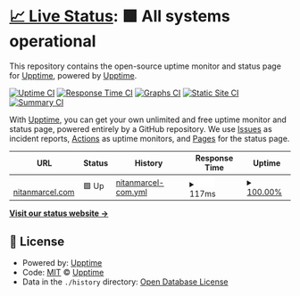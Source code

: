 # [📈 Live Status](https://demo.upptime.js.org): <!--live status--> **🟩 All systems operational**

This repository contains the open-source uptime monitor and status page for [Upptime](https://upptime.js.org), powered by [Upptime](https://github.com/upptime/upptime).

[![Uptime CI](https://github.com/upptime/upptime/workflows/Uptime%20CI/badge.svg)](https://github.com/upptime/upptime/actions?query=workflow%3A%22Uptime+CI%22)
[![Response Time CI](https://github.com/upptime/upptime/workflows/Response%20Time%20CI/badge.svg)](https://github.com/upptime/upptime/actions?query=workflow%3A%22Response+Time+CI%22)
[![Graphs CI](https://github.com/upptime/upptime/workflows/Graphs%20CI/badge.svg)](https://github.com/upptime/upptime/actions?query=workflow%3A%22Graphs+CI%22)
[![Static Site CI](https://github.com/upptime/upptime/workflows/Static%20Site%20CI/badge.svg)](https://github.com/upptime/upptime/actions?query=workflow%3A%22Static+Site+CI%22)
[![Summary CI](https://github.com/upptime/upptime/workflows/Summary%20CI/badge.svg)](https://github.com/upptime/upptime/actions?query=workflow%3A%22Summary+CI%22)

With [Upptime](https://upptime.js.org), you can get your own unlimited and free uptime monitor and status page, powered entirely by a GitHub repository. We use [Issues](https://github.com/upptime/upptime/issues) as incident reports, [Actions](https://github.com/upptime/upptime/actions) as uptime monitors, and [Pages](https://demo.upptime.js.org) for the status page.

<!--start: status pages-->
<!-- This summary is generated by Upptime (https://github.com/upptime/upptime) -->
<!-- Do not edit this manually, your changes will be overwritten -->
<!-- prettier-ignore -->
| URL | Status | History | Response Time | Uptime |
| --- | ------ | ------- | ------------- | ------ |
| <img alt="" src="https://favicons.githubusercontent.com/nitanmarcel.com" height="13"> [nitanmarcel.com](https://nitanmarcel.com) | 🟩 Up | [nitanmarcel-com.yml](https://github.com/nitanmarcel/uptime/commits/HEAD/history/nitanmarcel-com.yml) | <details><summary><img alt="Response time graph" src="./graphs/nitanmarcel-com/response-time-week.png" height="20"> 117ms</summary><br><a href="https://demo.upptime.js.org/history/nitanmarcel-com"><img alt="Response time 117" src="https://img.shields.io/endpoint?url=https%3A%2F%2Fraw.githubusercontent.com%2Fnitanmarcel%2Fuptime%2FHEAD%2Fapi%2Fnitanmarcel-com%2Fresponse-time.json"></a><br><a href="https://demo.upptime.js.org/history/nitanmarcel-com"><img alt="24-hour response time 117" src="https://img.shields.io/endpoint?url=https%3A%2F%2Fraw.githubusercontent.com%2Fnitanmarcel%2Fuptime%2FHEAD%2Fapi%2Fnitanmarcel-com%2Fresponse-time-day.json"></a><br><a href="https://demo.upptime.js.org/history/nitanmarcel-com"><img alt="7-day response time 117" src="https://img.shields.io/endpoint?url=https%3A%2F%2Fraw.githubusercontent.com%2Fnitanmarcel%2Fuptime%2FHEAD%2Fapi%2Fnitanmarcel-com%2Fresponse-time-week.json"></a><br><a href="https://demo.upptime.js.org/history/nitanmarcel-com"><img alt="30-day response time 117" src="https://img.shields.io/endpoint?url=https%3A%2F%2Fraw.githubusercontent.com%2Fnitanmarcel%2Fuptime%2FHEAD%2Fapi%2Fnitanmarcel-com%2Fresponse-time-month.json"></a><br><a href="https://demo.upptime.js.org/history/nitanmarcel-com"><img alt="1-year response time 117" src="https://img.shields.io/endpoint?url=https%3A%2F%2Fraw.githubusercontent.com%2Fnitanmarcel%2Fuptime%2FHEAD%2Fapi%2Fnitanmarcel-com%2Fresponse-time-year.json"></a></details> | <details><summary><a href="https://demo.upptime.js.org/history/nitanmarcel-com">100.00%</a></summary><a href="https://demo.upptime.js.org/history/nitanmarcel-com"><img alt="All-time uptime 100.00%" src="https://img.shields.io/endpoint?url=https%3A%2F%2Fraw.githubusercontent.com%2Fnitanmarcel%2Fuptime%2FHEAD%2Fapi%2Fnitanmarcel-com%2Fuptime.json"></a><br><a href="https://demo.upptime.js.org/history/nitanmarcel-com"><img alt="24-hour uptime 100.00%" src="https://img.shields.io/endpoint?url=https%3A%2F%2Fraw.githubusercontent.com%2Fnitanmarcel%2Fuptime%2FHEAD%2Fapi%2Fnitanmarcel-com%2Fuptime-day.json"></a><br><a href="https://demo.upptime.js.org/history/nitanmarcel-com"><img alt="7-day uptime 100.00%" src="https://img.shields.io/endpoint?url=https%3A%2F%2Fraw.githubusercontent.com%2Fnitanmarcel%2Fuptime%2FHEAD%2Fapi%2Fnitanmarcel-com%2Fuptime-week.json"></a><br><a href="https://demo.upptime.js.org/history/nitanmarcel-com"><img alt="30-day uptime 100.00%" src="https://img.shields.io/endpoint?url=https%3A%2F%2Fraw.githubusercontent.com%2Fnitanmarcel%2Fuptime%2FHEAD%2Fapi%2Fnitanmarcel-com%2Fuptime-month.json"></a><br><a href="https://demo.upptime.js.org/history/nitanmarcel-com"><img alt="1-year uptime 100.00%" src="https://img.shields.io/endpoint?url=https%3A%2F%2Fraw.githubusercontent.com%2Fnitanmarcel%2Fuptime%2FHEAD%2Fapi%2Fnitanmarcel-com%2Fuptime-year.json"></a></details>

<!--end: status pages-->

[**Visit our status website →**](https://demo.upptime.js.org)

## 📄 License

- Powered by: [Upptime](https://github.com/upptime/upptime)
- Code: [MIT](./LICENSE) © [Upptime](https://upptime.js.org)
- Data in the `./history` directory: [Open Database License](https://opendatacommons.org/licenses/odbl/1-0/)
